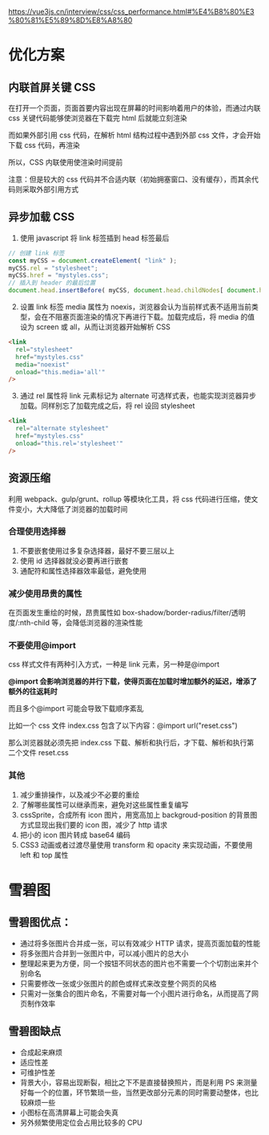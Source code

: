 https://vue3js.cn/interview/css/css_performance.html#%E4%B8%80%E3%80%81%E5%89%8D%E8%A8%80

# 优化方案

## 内联首屏关键 CSS

在打开一个页面，页面首要内容出现在屏幕的时间影响着用户的体验，而通过内联 css 关键代码能够使浏览器在下载完 html 后就能立刻渲染

而如果外部引用 css 代码，在解析 html 结构过程中遇到外部 css 文件，才会开始下载 css 代码，再渲染

所以，CSS 内联使用使渲染时间提前

注意：但是较大的 css 代码并不合适内联（初始拥塞窗口、没有缓存），而其余代码则采取外部引用方式

## 异步加载 CSS

1. 使用 javascript 将 link 标签插到 head 标签最后

```JavaScript
// 创建 link 标签
const myCSS = document.createElement( "link" );
myCSS.rel = "stylesheet";
myCSS.href = "mystyles.css";
// 插入到 header 的最后位置
document.head.insertBefore( myCSS, document.head.childNodes[ document.head.childNodes.length - 1 ].nextSibling );
```

2. 设置 link 标签 media 属性为 noexis，浏览器会认为当前样式表不适用当前类型，会在不阻塞页面渲染的情况下再进行下载。加载完成后，将 media 的值设为 screen 或 all，从而让浏览器开始解析 CSS

```html
<link
  rel="stylesheet"
  href="mystyles.css"
  media="noexist"
  onload="this.media='all'"
/>
```

3. 通过 rel 属性将 link 元素标记为 alternate 可选样式表，也能实现浏览器异步加载。同样别忘了加载完成之后，将 rel 设回 stylesheet

```html
<link
  rel="alternate stylesheet"
  href="mystyles.css"
  onload="this.rel='stylesheet'"
/>
```

## 资源压缩

利用 webpack、gulp/grunt、rollup 等模块化工具，将 css 代码进行压缩，使文件变小，大大降低了浏览器的加载时间

### 合理使用选择器

1. 不要嵌套使用过多复杂选择器，最好不要三层以上
2. 使用 id 选择器就没必要再进行嵌套
3. 通配符和属性选择器效率最低，避免使用

### 减少使用昂贵的属性

在页面发生重绘的时候，昂贵属性如 box-shadow/border-radius/filter/透明度/:nth-child 等，会降低浏览器的渲染性能

### 不要使用@import

css 样式文件有两种引入方式，一种是 link 元素，另一种是@import

**@import 会影响浏览器的并行下载，使得页面在加载时增加额外的延迟，增添了额外的往返耗时**

而且多个@import 可能会导致下载顺序紊乱

比如一个 css 文件 index.css 包含了以下内容：@import url("reset.css")

那么浏览器就必须先把 index.css 下载、解析和执行后，才下载、解析和执行第二个文件 reset.css

### 其他

1. 减少重排操作，以及减少不必要的重绘
2. 了解哪些属性可以继承而来，避免对这些属性重复编写
3. cssSprite，合成所有 icon 图片，用宽高加上 backgroud-position 的背景图方式显现出我们要的 icon 图，减少了 http 请求
4. 把小的 icon 图片转成 base64 编码
5. CSS3 动画或者过渡尽量使用 transform 和 opacity 来实现动画，不要使用 left 和 top 属性

# 雪碧图

## 雪碧图优点：

- 通过将多张图片合并成一张，可以有效减少 HTTP 请求，提高页面加载的性能
- 将多张图片合并到一张图片中，可以减小图片的总大小
- 整理起来更为方便，同一个按钮不同状态的图片也不需要一个个切割出来并个别命名
- 只需要修改一张或少张图片的颜色或样式来改变整个网页的风格
- 只需对一张集合的图片命名，不需要对每一个小图片进行命名，从而提高了网页制作效率

## 雪碧图缺点

- 合成起来麻烦
- 适应性差
- 可维护性差
- 背景大小，容易出现断裂，相比之下不是直接替换照片，而是利用 PS 来测量好每一个的位置，环节繁琐一些，当然更改部分元素的同时需要动整体，也比较麻烦一些
- 小图标在高清屏幕上可能会失真
- 另外频繁使用定位会占用比较多的 CPU
